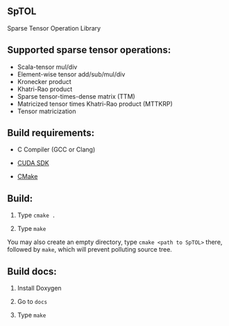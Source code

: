 SpTOL
-----

Sparse Tensor Operation Library

## Supported sparse tensor operations:

* Scala-tensor mul/div
* Element-wise tensor add/sub/mul/div
* Kronecker product
* Khatri-Rao product
* Sparse tensor-times-dense matrix (TTM)
* Matricized tensor times Khatri-Rao product (MTTKRP)
* Tensor matricization

## Build requirements:

- C Compiler (GCC or Clang)

- [CUDA SDK](https://developer.nvidia.com/cuda-downloads)

- [CMake](https://cmake.org)


## Build:

1. Type `cmake .`

2. Type `make`

You may also create an empty directory, type `cmake <path to SpTOL>` there, followed by `make`, which will prevent polluting source tree.

## Build docs:

1. Install Doxygen

2. Go to `docs`

3. Type `make`

